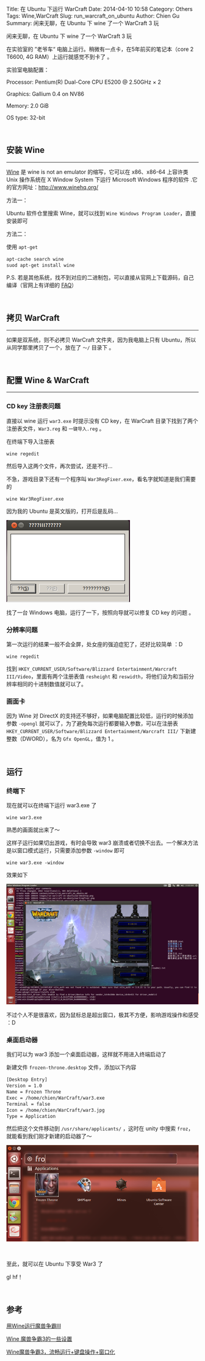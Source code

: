 Title: 在 Ubuntu 下运行 WarCraft
Date: 2014-04-10 10:58
Category: Others
Tags: Wine,WarCraft 
Slug: run_warcraft_on_ubuntu
Author: Chien Gu
Summary: 闲来无聊，在 Ubuntu 下 wine 了一个 WarCraft 3 玩

闲来无聊，在 Ubuntu 下 wine 了一个 WarCraft 3 玩

在实验室的 ”老爷车“ 电脑上运行。稍微有一点卡，在5年前买的笔记本（core 2 T6600, 4G RAM）上运行就感觉不到卡了 。

实验室电脑配置：

Processor: Pentium(R) Dual-Core CPU E5200 @ 2.50GHz × 2 

Graphics: Gallium 0.4 on NV86

Memory: 2.0 GiB

OS type: 32-bit

<br>

## 安装 Wine
* * *

[Wine][wine] 是 wine is not an emulator 的缩写，它可以在 x86、x86-64 上容许类 Unix 操作系统在 X Window System 下运行 Microsoft Windows 程序的软件 .它的官方网址：http://www.winehq.org/

方法一：

Ubuntu 软件仓里搜索 Wine，就可以找到 `Wine Windows Program Loader`，直接安装即可

方法二：

使用 `apt-get`

    apt-cache search wine
    suod apt-get install wine

P.S. 若是其他系统，找不到对应的二进制包，可以直接从官网上下载源码，自己编译（官网上有详细的 [FAQ][FAQ]）

[wine]: http://en.wikipedia.org/wiki/Wine_(software)
[FAQ]: http://wiki.winehq.org/FAQ_zhcn

<br>

## 拷贝 WarCraft
* * *

如果是双系统，则不必拷贝 WarCraft 文件夹，因为我电脑上只有 Ubuntu，所以从同学那里拷贝了一个，放在了 `～/` 目录下 。

<br>

## 配置 Wine & WarCraft
* * *

### CD key 注册表问题

直接以 wine 运行 `war3.exe` 时提示没有 CD key，在 WarCraft 目录下找到了两个注册表文件，`War3.reg` 和 `一键导入.reg` 。

在终端下导入注册表

    wine regedit

然后导入这两个文件，再次尝试，还是不行...

不急，游戏目录下还有一个程序叫 `War3RegFixer.exe`，看名字就知道是我们需要的

    wine War3RegFixer.exe
    
因为我的 Ubuntu 是英文版的，打开后是乱码...

![war3regfixer](/images/run-warcraft-on-ubuntu/war3regfixer.png)

找了一台 Windows 电脑，运行了一下，按照向导就可以修复 CD key 的问题 。

### 分辨率问题

第一次运行的结果一般不会全屏，处女座的强迫症犯了，还好比较简单 ：D

    wine regedit

找到 `HKEY_CURRENT_USER/Software/Blizzard Entertainment/Warcraft III/Video`，里面有两个注册表值 `resheight` 和 `reswidth`，将他们设为和当前分辨率相同的十进制数值就可以了。

### 画面卡

因为 Wine 对 DirectX 的支持还不够好，如果电脑配置比较低，运行的时候添加参数 `-opengl` 就可以了，为了避免每次运行都要输入参数，可以在注册表 `HKEY_CURRENT_USER/Software/Blizzard Entertainment/Warcraft III/` 下新建整数（DWORD），名为 `Gfx OpenGL`，值为 1 。

<br>

## 运行

### 终端下

现在就可以在终端下运行 war3.exe 了

    wine war3.exe

熟悉的画面就出来了～

这样子运行如果切出游戏，有时会导致 war3 崩溃或者切换不出去。一个解决方法是以窗口模式运行，只需要添加参数 `-window` 即可

    wine war3.exe -window

效果如下

![war3window](/images/run-warcraft-on-ubuntu/war3window.png)

不过个人不是很喜欢，因为鼠标总是超出窗口，极其不方便，影响游戏操作和感受 ：D


### 桌面启动器

我们可以为 war3 添加一个桌面启动器，这样就不用进入终端启动了

新建文件 `frozen-throne.desktop` 文件，添加以下内容

    [Desktop Entry]
    Version = 1.0
    Name = Frozen Throne
    Exec = /home/chien/WarCraft/war3.exe
    Terminal = false
    Icon = /home/chien/WarCraft/war3.jpg
    Type = Application

然后把这个文件移动到 `/usr/share/applicants/` ，这时在 unity 中搜索 `froz`，就能看到我们刚才新建的启动器了～

![war3desktop](/images/run-warcraft-on-ubuntu/war3desktop.png)

<br>

至此，就可以在 Ubuntu 下享受 War3 了

gl hf！

<br>

## 参考

[用Wine运行魔兽争霸III](http://linux-wiki.cn/wiki/zh-hans/%E7%94%A8Wine%E8%BF%90%E8%A1%8C%E9%AD%94%E5%85%BD%E4%BA%89%E9%9C%B8III)

[Wine 魔兽争霸3的一些设置](http://blog.ubuntusoft.com/wine-warcraft-3.html#.U0Xt11SSx38)

[Wine魔兽争霸3，流畅运行+键盘操作+窗口化](http://hi.baidu.com/chenwzox/item/4e6346f1575a7ab231c199b4)

